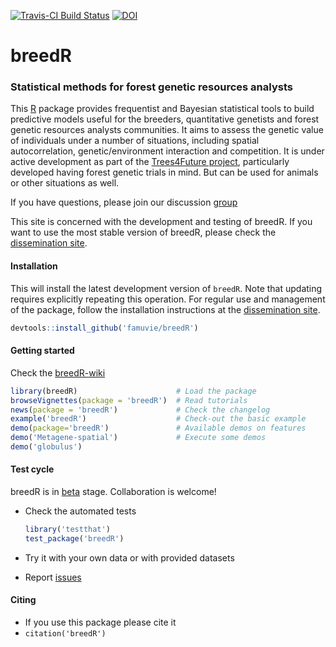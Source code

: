 [![Travis-CI Build Status](https://travis-ci.org/famuvie/breedR.png?branch=master)](https://travis-ci.org/famuvie/breedR)
[![DOI](https://zenodo.org/badge/4357/famuvie/breedR.svg)](https://zenodo.org/badge/latestdoi/4357/famuvie/breedR)

breedR
======

### Statistical methods for forest genetic resources analysts

This [R](http://cran.r-project.org/ "CRAN") package provides frequentist and
Bayesian statistical tools to build predictive models useful for the breeders,
quantitative genetists and forest genetic resources analysts communities. It
aims to assess the genetic value of individuals under a number of situations,
including spatial autocorrelation, genetic/environment interaction and
competition. It is under active development as part of the [Trees4Future
project](http://www.trees4future.eu/ "T4F"), particularly developed having
forest genetic trials in mind. But can be used for animals or other situations
as well.

If you have questions, please join our discussion
[group](http://groups.google.com/group/breedr)

This site is concerned with the development and testing of breedR. If you want 
to use the most stable version of breedR, please check the [dissemination
site](http://famuvie.github.io/breedR/).

#### Installation

This will install the latest development version of `breedR`. Note that updating
requires explicitly repeating this operation. For regular use and management of
the package, follow the installation instructions at the [dissemination
site](http://famuvie.github.io/breedR/).

```R
devtools::install_github('famuvie/breedR')
```

#### Getting started
Check the [breedR-wiki](https://github.com/famuvie/breedR/wiki)
```R
library(breedR)                      # Load the package
browseVignettes(package = 'breedR')  # Read tutorials
news(package = 'breedR')             # Check the changelog
example('breedR')                    # Check-out the basic example
demo(package='breedR')               # Available demos on features
demo('Metagene-spatial')             # Execute some demos
demo('globulus')
```

#### Test cycle
breedR is in [beta](https://en.wikipedia.org/wiki/Development_stage#Beta) stage. Collaboration is welcome!
- Check the automated tests
    ```R
    library('testthat')
    test_package('breedR')
    ```
  
- Try it with your own data or with provided datasets
- Report [issues](https://github.com/famuvie/breedR/issues "Issues page")

#### Citing
- If you use this package please cite it
- `citation('breedR')`
